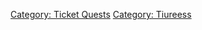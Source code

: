 [Category: Ticket Quests](Category:_Ticket_Quests "wikilink") [Category:
Tiureess](Category:_Tiureess "wikilink")
